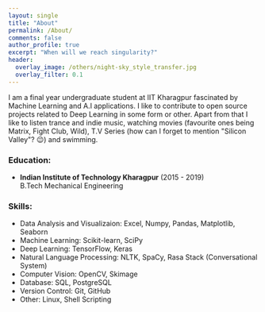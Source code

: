 ```yaml
---
layout: single
title: "About"
permalink: /About/
comments: false
author_profile: true
excerpt: "When will we reach singularity?"
header:
  overlay_image: /others/night-sky_style_transfer.jpg
  overlay_filter: 0.1
---
```



I am a final year undergraduate student at IIT Kharagpur fascinated by Machine Learning and A.I applications. I like to contribute to open source projects related to Deep Learning in some form or other. Apart from that I like to listen trance and indie music, watching movies (favourite ones being Matrix, Fight Club, Wild), T.V Series (how can I forget to mention "Silicon Valley"? :wink:) and swimming.


### Education:
- **Indian Institute of Technology Kharagpur** (2015 - 2019)   
  B.Tech Mechanical Engineering


### Skills:
- Data Analysis and Visualizaion: Excel, Numpy, Pandas, Matplotlib, Seaborn
- Machine Learning: Scikit-learn, SciPy 
- Deep Learning: TensorFlow, Keras
- Natural Language Processing: NLTK, SpaCy, Rasa Stack (Conversational System)
- Computer Vision: OpenCV, Skimage
- Database: SQL, PostgreSQL
- Version Control: Git, GitHub
- Other: Linux, Shell Scripting